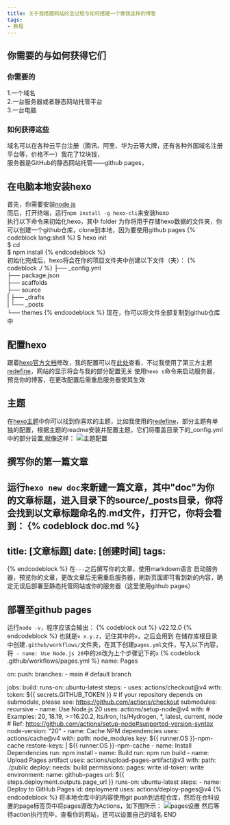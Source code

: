 ```yaml
---
title: 关于我搭建网站的全过程与如何搭建一个像我这样的博客
tags:
- 教程
---
```

## 你需要的与如何获得它们

### 你需要的

1.一个域名  
2.一台服务器或者静态网站托管平台  
3.一台电脑

### 如何获得这些

域名可以在各种云平台注册（腾讯、阿里、华为云等大牌，还有各种外国域名注册平台等，价格不一）我花了12块钱，  
服务器是GitHub的静态网站托管——github pages，  

## 在电脑本地安装hexo

首先，你需要安装[node.js](https://nodejs.org/zh-cn)  
而后，打开终端，运行`npm install -g hexo-cli`来安装hexo  
执行以下命令来初始化hexo，其中 folder 为你将用于存储hexo数据的文件夹，你可以创建一个github仓库，clone到本地，因为要使用github pages
{% codeblock lang:shell %}
$ hexo init <folder>  
$ cd <folder>  
$ npm install
{% endcodeblock %}  
初始化完成后，hexo将会在你的项目文件夹中创建以下文件（夹）：
{% codeblock ./ %}
├── _config.yml  
├── package.json  
├── scaffolds  
├── source  
|   ├── _drafts  
|   └── _posts  
└── themes
{% endcodeblock %}
现在，你可以将文件全部复制到github仓库中

## 配置hexo

跟着[hexo官方文档](https://hexo.io/zh-cn/docs/configuration)修改，我的配置可以在[此处](https://github.com/hyj120309/blog/blob/main/_config.yml)查看，不过我使用了第三方主题[redefine](https://github.com/EvanNotFound/hexo-theme-redefine)，网站的显示将会与我的部分配置无关
使用`hexo s`命令来启动服务器，预览你的博客，在更改配置后需重启服务器使其生效

## 主题

在[hexo主题](https://hexo.io/themes/)中你可以找到你喜欢的主题，比如我使用的[redefine](https://github.com/EvanNotFound/hexo-theme-redefine)，部分主题有单独的配置，根据主题的readme安装并配置主题，它们将覆盖目录下的_config.yml中的部分设置,就像这样：
![主题配置](themeset.PNG)

## 撰写你的第一篇文章

运行`hexo new doc`来新建一篇文章，其中"doc"为你的文章标题，进入目录下的source/_posts目录，你将会找到以文章标题命名的.md文件，打开它，你将会看到：
{% codeblock doc.md %}
---
title: [文章标题]
date: [创建时间]
tags:
---
{% endcodeblock %}
在`---`之后撰写你的文章，使用markdown语言
启动服务器，预览你的文章，更改文章后无需重启服务器，刷新页面即可看到新的内容，确定无误后部署至静态托管网站或你的服务器（这里使用github pages）

## 部署至github pages
运行`node -v`，程序应该会输出：
{% codeblock out %}
v22.12.0
{% endcodeblock %}
也就是`v x.y.z`，记住其中的`x`，之后会用到
在储存库根目录中创建`.github/workflows/`文件夹，在其下创建`pages.yml`文件，写入以下内容，将` - name: Use Node.js 20`中的`20`改为上个步骤记下的`x`
{% codeblock .github/workflows/pages.yml %}
name: Pages

on:
  push:
    branches:
      - main # default branch

jobs:
  build:
    runs-on: ubuntu-latest
    steps:
      - uses: actions/checkout@v4
        with:
          token: ${{ secrets.GITHUB_TOKEN }}
          # If your repository depends on submodule, please see: https://github.com/actions/checkout
          submodules: recursive
      - name: Use Node.js 20
        uses: actions/setup-node@v4
        with:
          # Examples: 20, 18.19, >=16.20.2, lts/Iron, lts/Hydrogen, *, latest, current, node
          # Ref: https://github.com/actions/setup-node#supported-version-syntax
          node-version: "20"
      - name: Cache NPM dependencies
        uses: actions/cache@v4
        with:
          path: node_modules
          key: ${{ runner.OS }}-npm-cache
          restore-keys: |
            ${{ runner.OS }}-npm-cache
      - name: Install Dependencies
        run: npm install
      - name: Build
        run: npm run build
      - name: Upload Pages artifact
        uses: actions/upload-pages-artifact@v3
        with:
          path: ./public
  deploy:
    needs: build
    permissions:
      pages: write
      id-token: write
    environment:
      name: github-pages
      url: ${{ steps.deployment.outputs.page_url }}
    runs-on: ubuntu-latest
    steps:
      - name: Deploy to GitHub Pages
        id: deployment
        uses: actions/deploy-pages@v4
{% endcodeblock %}
将本地仓库中的内容使用git push到远程仓库，然后在仓科设置的page标签页中将pages源改为Actions，如下图所示：
![pages设置](setpages.PNG)
然后等待action执行完毕，查看你的网站，还可以设置自己的域名
END